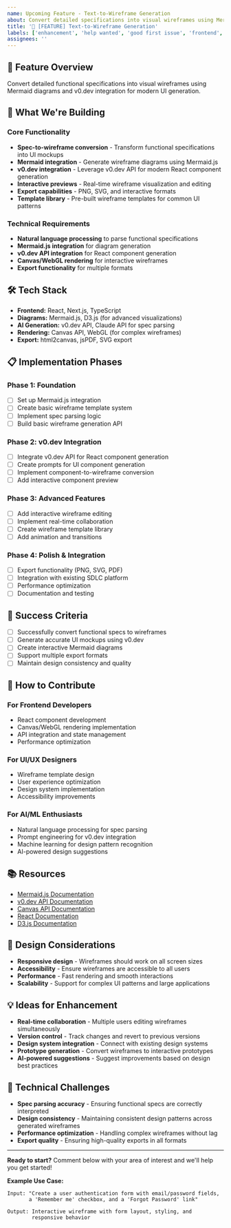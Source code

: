 ```yaml
---
name: Upcoming Feature - Text-to-Wireframe Generation
about: Convert detailed specifications into visual wireframes using Mermaid and v0.dev
title: '🎨 [FEATURE] Text-to-Wireframe Generation'
labels: ['enhancement', 'help wanted', 'good first issue', 'frontend', 'ui/ux']
assignees: ''
---
```


## 🎯 Feature Overview
Convert detailed functional specifications into visual wireframes using Mermaid diagrams and v0.dev integration for modern UI generation.

## 🚀 What We're Building

### Core Functionality
- **Spec-to-wireframe conversion** - Transform functional specifications into UI mockups
- **Mermaid integration** - Generate wireframe diagrams using Mermaid.js
- **v0.dev integration** - Leverage v0.dev API for modern React component generation
- **Interactive previews** - Real-time wireframe visualization and editing
- **Export capabilities** - PNG, SVG, and interactive formats
- **Template library** - Pre-built wireframe templates for common UI patterns

### Technical Requirements
- **Natural language processing** to parse functional specifications
- **Mermaid.js integration** for diagram generation
- **v0.dev API integration** for React component generation
- **Canvas/WebGL rendering** for interactive wireframes
- **Export functionality** for multiple formats

## 🛠️ Tech Stack
- **Frontend:** React, Next.js, TypeScript
- **Diagrams:** Mermaid.js, D3.js (for advanced visualizations)
- **AI Generation:** v0.dev API, Claude API for spec parsing
- **Rendering:** Canvas API, WebGL (for complex wireframes)
- **Export:** html2canvas, jsPDF, SVG export

## 📋 Implementation Phases

### Phase 1: Foundation
- [ ] Set up Mermaid.js integration
- [ ] Create basic wireframe template system
- [ ] Implement spec parsing logic
- [ ] Build basic wireframe generation API

### Phase 2: v0.dev Integration
- [ ] Integrate v0.dev API for React component generation
- [ ] Create prompts for UI component generation
- [ ] Implement component-to-wireframe conversion
- [ ] Add interactive component preview

### Phase 3: Advanced Features
- [ ] Add interactive wireframe editing
- [ ] Implement real-time collaboration
- [ ] Create wireframe template library
- [ ] Add animation and transitions

### Phase 4: Polish & Integration
- [ ] Export functionality (PNG, SVG, PDF)
- [ ] Integration with existing SDLC platform
- [ ] Performance optimization
- [ ] Documentation and testing

## 🎯 Success Criteria
- [ ] Successfully convert functional specs to wireframes
- [ ] Generate accurate UI mockups using v0.dev
- [ ] Create interactive Mermaid diagrams
- [ ] Support multiple export formats
- [ ] Maintain design consistency and quality

## 🤝 How to Contribute

### For Frontend Developers
- React component development
- Canvas/WebGL rendering implementation
- API integration and state management
- Performance optimization

### For UI/UX Designers
- Wireframe template design
- User experience optimization
- Design system implementation
- Accessibility improvements

### For AI/ML Enthusiasts
- Natural language processing for spec parsing
- Prompt engineering for v0.dev integration
- Machine learning for design pattern recognition
- AI-powered design suggestions

## 📚 Resources
- [Mermaid.js Documentation](https://mermaid.js.org/)
- [v0.dev API Documentation](https://v0.dev/docs)
- [Canvas API Documentation](https://developer.mozilla.org/en-US/docs/Web/API/Canvas_API)
- [React Documentation](https://react.dev/)
- [D3.js Documentation](https://d3js.org/)

## 🎨 Design Considerations
- **Responsive design** - Wireframes should work on all screen sizes
- **Accessibility** - Ensure wireframes are accessible to all users
- **Performance** - Fast rendering and smooth interactions
- **Scalability** - Support for complex UI patterns and large applications

## 💡 Ideas for Enhancement
- **Real-time collaboration** - Multiple users editing wireframes simultaneously
- **Version control** - Track changes and revert to previous versions
- **Design system integration** - Connect with existing design systems
- **Prototype generation** - Convert wireframes to interactive prototypes
- **AI-powered suggestions** - Suggest improvements based on design best practices

## 🔧 Technical Challenges
- **Spec parsing accuracy** - Ensuring functional specs are correctly interpreted
- **Design consistency** - Maintaining consistent design patterns across generated wireframes
- **Performance optimization** - Handling complex wireframes without lag
- **Export quality** - Ensuring high-quality exports in all formats

---

**Ready to start?** Comment below with your area of interest and we'll help you get started!

**Example Use Case:**
```
Input: "Create a user authentication form with email/password fields, 
       a 'Remember me' checkbox, and a 'Forgot Password' link"

Output: Interactive wireframe with form layout, styling, and 
        responsive behavior
``` 